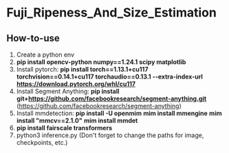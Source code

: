 # Fuji_Ripeness_And_Size_Estimation

## How-to-use

1. Create a python env
2. __pip install opencv-python numpy==1.24.1 scipy matplotlib__
3. Install pytorch: __pip install torch==1.13.1+cu117 torchvision==0.14.1+cu117 torchaudio==0.13.1 --extra-index-url https://download.pytorch.org/whl/cu117__
4. Install Segment Anything: __pip install git+https://github.com/facebookresearch/segment-anything.git__ (https://github.com/facebookresearch/segment-anything)
5. Install mmdetection: 
        __pip install -U openmim__
        __mim install mmengine__
        __mim install "mmcv==2.1.0"__
        __mim install mmdet__
6. __pip install fairscale transformers__
7. python3 inference.py (Don't forget to change the paths for image, checkpoints, etc.)
